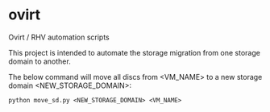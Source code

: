 # ovirt
Ovirt / RHV automation scripts

This project is intended to automate the storage migration from one storage domain to another.

The below command will move all discs from <VM_NAME> to a new storage domain <NEW_STORAGE_DOMAIN>:

```
python move_sd.py <NEW_STORAGE_DOMAIN> <VM_NAME>
```
